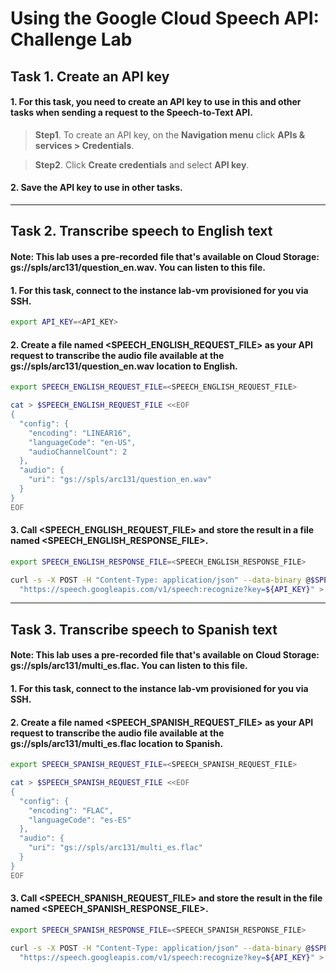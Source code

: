 # Using the Google Cloud Speech API: Challenge Lab

## Task 1. Create an API key

#### 1. For this task, you need to create an API key to use in this and other tasks when sending a request to the Speech-to-Text API.

> **Step1**. To create an API key, on the **Navigation menu** click **APIs & services > Credentials**.

> **Step2**. Click **Create credentials** and select **API key**.

#### 2. Save the API key to use in other tasks.

---

## Task 2. Transcribe speech to English text

#### Note: This lab uses a pre-recorded file that's available on Cloud Storage: gs://spls/arc131/question_en.wav. You can listen to this file.

#### 1. For this task, connect to the instance lab-vm provisioned for you via SSH.

```bash
export API_KEY=<API_KEY>
```

#### 2. Create a file named <SPEECH_ENGLISH_REQUEST_FILE> as your API request to transcribe the audio file available at the gs://spls/arc131/question_en.wav location to English.

```bash
export SPEECH_ENGLISH_REQUEST_FILE=<SPEECH_ENGLISH_REQUEST_FILE>
```

```bash
cat > $SPEECH_ENGLISH_REQUEST_FILE <<EOF
{
  "config": {
    "encoding": "LINEAR16",
    "languageCode": "en-US",
    "audioChannelCount": 2
  },
  "audio": {
    "uri": "gs://spls/arc131/question_en.wav"
  }
}
EOF
```

#### 3. Call <SPEECH_ENGLISH_REQUEST_FILE> and store the result in a file named <SPEECH_ENGLISH_RESPONSE_FILE>.

```bash
export SPEECH_ENGLISH_RESPONSE_FILE=<SPEECH_ENGLISH_RESPONSE_FILE>
```

```bash
curl -s -X POST -H "Content-Type: application/json" --data-binary @$SPEECH_ENGLISH_REQUEST_FILE \
  "https://speech.googleapis.com/v1/speech:recognize?key=${API_KEY}" > $SPEECH_ENGLISH_RESPONSE_FILE
```

---

## Task 3. Transcribe speech to Spanish text

#### Note: This lab uses a pre-recorded file that's available on Cloud Storage: gs://spls/arc131/multi_es.flac. You can listen to this file.

#### 1. For this task, connect to the instance lab-vm provisioned for you via SSH.

#### 2. Create a file named <SPEECH_SPANISH_REQUEST_FILE> as your API request to transcribe the audio file available at the gs://spls/arc131/multi_es.flac location to Spanish.

```bash
export SPEECH_SPANISH_REQUEST_FILE=<SPEECH_SPANISH_REQUEST_FILE>
```

```bash
cat > $SPEECH_SPANISH_REQUEST_FILE <<EOF
{
  "config": {
    "encoding": "FLAC",
    "languageCode": "es-ES"
  },
  "audio": {
    "uri": "gs://spls/arc131/multi_es.flac"
  }
}
EOF
```

#### 3. Call <SPEECH_SPANISH_REQUEST_FILE> and store the result in the file named <SPEECH_SPANISH_RESPONSE_FILE>.

```bash
export SPEECH_SPANISH_RESPONSE_FILE=<SPEECH_SPANISH_RESPONSE_FILE>
```

```bash
curl -s -X POST -H "Content-Type: application/json" --data-binary @$SPEECH_SPANISH_REQUEST_FILE \
  "https://speech.googleapis.com/v1/speech:recognize?key=${API_KEY}" > $SPEECH_SPANISH_RESPONSE_FILE
```
